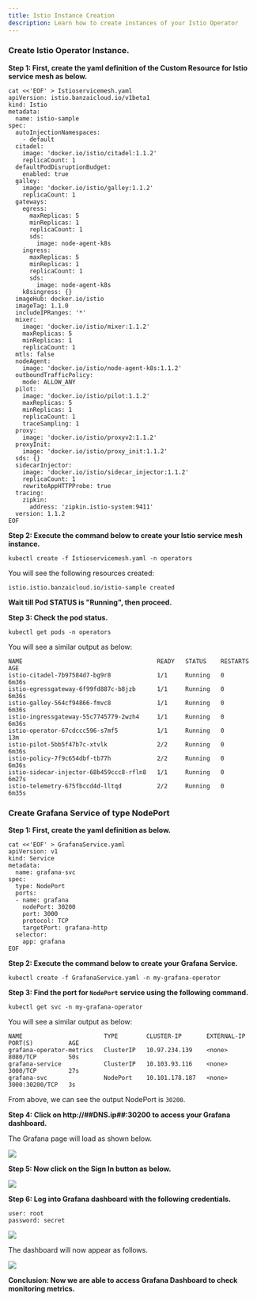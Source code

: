 ```yaml
---
title: Istio Instance Creation 
description: Learn how to create instances of your Istio Operator
---
```


###  Create Istio Operator Instance.

**Step 1: First, create the yaml definition of the Custom Resource for Istio service mesh as below.**

```execute
cat <<'EOF' > Istioservicemesh.yaml
apiVersion: istio.banzaicloud.io/v1beta1
kind: Istio
metadata:
  name: istio-sample
spec:
  autoInjectionNamespaces:
    - default
  citadel:
    image: 'docker.io/istio/citadel:1.1.2'
    replicaCount: 1
  defaultPodDisruptionBudget:
    enabled: true
  galley:
    image: 'docker.io/istio/galley:1.1.2'
    replicaCount: 1
  gateways:
    egress:
      maxReplicas: 5
      minReplicas: 1
      replicaCount: 1
      sds:
        image: node-agent-k8s
    ingress:
      maxReplicas: 5
      minReplicas: 1
      replicaCount: 1
      sds:
        image: node-agent-k8s
    k8singress: {}
  imageHub: docker.io/istio
  imageTag: 1.1.0
  includeIPRanges: '*'
  mixer:
    image: 'docker.io/istio/mixer:1.1.2'
    maxReplicas: 5
    minReplicas: 1
    replicaCount: 1
  mtls: false
  nodeAgent:
    image: 'docker.io/istio/node-agent-k8s:1.1.2'
  outboundTrafficPolicy:
    mode: ALLOW_ANY
  pilot:
    image: 'docker.io/istio/pilot:1.1.2'
    maxReplicas: 5
    minReplicas: 1
    replicaCount: 1
    traceSampling: 1
  proxy:
    image: 'docker.io/istio/proxyv2:1.1.2'
  proxyInit:
    image: 'docker.io/istio/proxy_init:1.1.2'
  sds: {}
  sidecarInjector:
    image: 'docker.io/istio/sidecar_injector:1.1.2'
    replicaCount: 1
    rewriteAppHTTPProbe: true
  tracing:
    zipkin:
      address: 'zipkin.istio-system:9411'
  version: 1.1.2
EOF
```

**Step 2: Execute the command below to create your Istio service mesh instance.**

```execute
kubectl create -f Istioservicemesh.yaml -n operators
```
You will see the following resources created:

```output
istio.istio.banzaicloud.io/istio-sample created
```

**Wait till Pod STATUS is "Running", then proceed.**


**Step 3: Check the pod status.**

```execute
kubectl get pods -n operators
```

You will see a similar output as below:

```
NAME                                      READY   STATUS    RESTARTS   AGE
istio-citadel-7b97584d7-bg9r8             1/1     Running   0          6m36s
istio-egressgateway-6f99fd887c-b8jzb      1/1     Running   0          6m36s
istio-galley-564cf94866-fmvc8             1/1     Running   0          6m36s
istio-ingressgateway-55c7745779-2wzh4     1/1     Running   0          6m36s
istio-operator-67cdccc596-s7mf5           1/1     Running   0          13m
istio-pilot-5bb5f47b7c-xtvlk              2/2     Running   0          6m36s
istio-policy-7f9c654dbf-tb77h             2/2     Running   0          6m36s
istio-sidecar-injector-68b459ccc8-rfln8   1/1     Running   0          6m27s
istio-telemetry-675fbccd4d-lltqd          2/2     Running   0          6m35s
```

### Create Grafana Service of type NodePort 


**Step 1: First, create the yaml definition as below.**

```execute
cat <<'EOF' > GrafanaService.yaml
apiVersion: v1
kind: Service
metadata:
  name: grafana-svc
spec:
  type: NodePort
  ports:
  - name: grafana
    nodePort: 30200
    port: 3000
    protocol: TCP
    targetPort: grafana-http
  selector:
    app: grafana
EOF
```

**Step 2: Execute the command below to create your Grafana Service.**

```execute
kubectl create -f GrafanaService.yaml -n my-grafana-operator
```

**Step 3: Find the port for `NodePort` service using the following command.**

```execute
kubectl get svc -n my-grafana-operator
```

You will see a similar output as below:

```
NAME                       TYPE        CLUSTER-IP       EXTERNAL-IP   PORT(S)          AGE
grafana-operator-metrics   ClusterIP   10.97.234.139    <none>        8080/TCP         50s
grafana-service            ClusterIP   10.103.93.116    <none>        3000/TCP         27s
grafana-svc                NodePort    10.101.178.187   <none>        3000:30200/TCP   3s
```

From above, we can see the output NodePort is `30200`.

**Step 4: Click on http://##DNS.ip##:30200 to access your Grafana dashboard.** 


The Grafana page will load as shown below. 

![](_images/load.png)

**Step 5: Now click on the Sign In button as below.**


![](_images/signin.png)


**Step 6: Log into Grafana dashboard with the following credentials.**

```
user: root
password: secret
```

![](_images/login.png)

The dashboard will now appear as follows.

![](_images/dashboard.png)


**Conclusion: Now we are able to access Grafana Dashboard to check monitoring metrics.**
